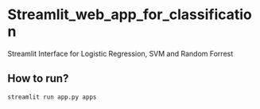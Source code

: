 # Streamlit_web_app_for_classification
Streamlit Interface for Logistic Regression, SVM and Random Forrest 

## How to run?

```
streamlit run app.py apps
```

